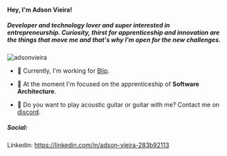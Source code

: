 <h4 align="left">Hey, I'm Adson Vieira!</h4>
<h5 align="left">Developer and technology lover and super interested in entrepreneurship. Curiosity, thirst for apprenticeship and innovation are the things that move me and that's why I'm open for the new challenges.</h5>

<p align="left"> <img src="https://komarev.com/ghpvc/?username=adsonvieira&label=Profile%20views&color=0e75b6&style=flat" alt="adsonvieira" /> </p>

- :rocket: Currently, I'm working for [Blip](https://www.blip.ai/).

- 🌱 At the moment I'm focused on the apprenticeship of **Software Architecture**.

- 🎸 Do you want to play acoustic guitar or guitar with me? Contact me on [discord](https://discordapp.com/users/697796490583736431).
<h5 align="left">Social:</h5>

Linkedin: https://linkedin.com/in/adson-vieira-283b92113





